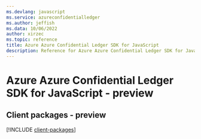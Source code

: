```yaml
---
ms.devlang: javascript
ms.service: azureconfidentialledger
ms.author: jeffish
ms.data: 10/06/2022
author: xirzec
ms.topic: reference
title: Azure Azure Confidential Ledger SDK for JavaScript
description: Reference for Azure Azure Confidential Ledger SDK for JavaScript
---
```

# Azure Azure Confidential Ledger SDK for JavaScript - preview

## Client packages - preview
[!INCLUDE [client-packages](azure-confidential-ledger-client-index.md)]
